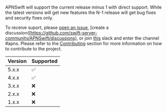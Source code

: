 APNSwift will support the current release minus 1 with direct support. While the latest versions will get new features the N-1 release will get bug fixes and security fixes only.

To receive suport, please [open an issue](https://github.com/swift-server-community/APNSwift/issues), [create a discussion([https://github.com/swift-server-community/APNSwift/discussions), or join [this](https://join.slack.com/t/swift-open-source/shared_invite/zt-203tkfk9g-rCNUZgj5kKhz9QW6Z9Gwqw) slack and enter the channel #apns.
Please refer to the [Contributing](CONTRIBUTING.md) section for more information on how to contribute to the project.

| Version | Supported          |
| ------- | ------------------ |
| 5.x.x   | :white_check_mark: |
| 4.x.x   | :white_check_mark: |
| 3.x.x   | ❌ |
| 2.x.x   | ❌ |
| 1.x.x   | ❌ |
